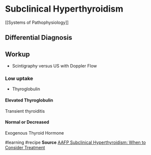 # Subclinical Hyperthyroidism
[[Systems of Pathophysiology]]

## Differential Diagnosis
## Workup
* Scintigraphy versus US with Doppler Flow

### Low uptake
* Thyroglobulin

#### Elevated Thyroglobulin

Transient thyroiditis

#### Normal or Decreased

Exogenous Thyroid Hormone

#learning 
#recipe
**Source** [AAFP Subclinical Hyperthyroidism: When to Consider Treatment](https://www.aafp.org/afp/2017/0601/p710.html)

